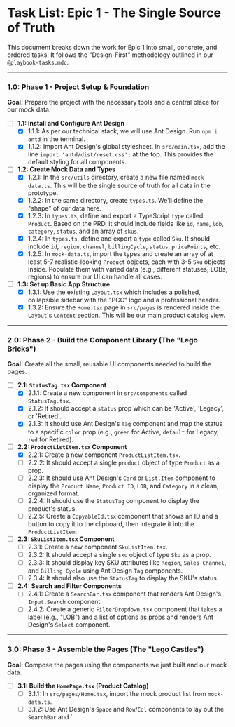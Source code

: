 # Task List: Epic 1 - The Single Source of Truth

This document breaks down the work for Epic 1 into small, concrete, and ordered tasks. It follows the "Design-First" methodology outlined in our `@playbook-tasks.mdc`.

---

### 1.0: Phase 1 - Project Setup & Foundation

**Goal:** Prepare the project with the necessary tools and a central place for our mock data.

- [ ] **1.1: Install and Configure Ant Design**
    - [x] 1.1.1: As per our technical stack, we will use Ant Design. Run `npm i antd` in the terminal.
    - [x] 1.1.2: Import Ant Design's global stylesheet. In `src/main.tsx`, add the line `import 'antd/dist/reset.css';` at the top. This provides the default styling for all components.

- [ ] **1.2: Create Mock Data and Types**
    - [x] 1.2.1: In the `src/utils` directory, create a new file named `mock-data.ts`. This will be the single source of truth for all data in the prototype.
    - [x] 1.2.2: In the same directory, create `types.ts`. We'll define the "shape" of our data here.
    - [x] 1.2.3: In `types.ts`, define and export a TypeScript `type` called `Product`. Based on the PRD, it should include fields like `id`, `name`, `lob`, `category`, `status`, and an array of `skus`.
    - [x] 1.2.4: In `types.ts`, define and export a `type` called `Sku`. It should include `id`, `region`, `channel`, `billingCycle`, `status`, `pricePoints`, etc.
    - [x] 1.2.5: In `mock-data.ts`, import the types and create an array of at least 5-7 realistic-looking `Product` objects, each with 3-5 `Sku` objects inside. Populate them with varied data (e.g., different statuses, LOBs, regions) to ensure our UI can handle all cases.

- [ ] **1.3: Set up Basic App Structure**
    - [x] 1.3.1: Use the existing `Layout.tsx` which includes a polished, collapsible sidebar with the "PCC" logo and a professional header.
    - [x] 1.3.2: Ensure the `Home.tsx` page in `src/pages` is rendered inside the `Layout`'s `Content` section. This will be our main product catalog view.

---

### 2.0: Phase 2 - Build the Component Library (The "Lego Bricks")

**Goal:** Create all the small, reusable UI components needed to build the pages.

- [ ] **2.1: `StatusTag.tsx` Component**
    - [x] 2.1.1: Create a new component in `src/components` called `StatusTag.tsx`.
    - [x] 2.1.2: It should accept a `status` prop which can be 'Active', 'Legacy', or 'Retired'.
    - [x] 2.1.3: It should use Ant Design's `Tag` component and map the status to a specific `color` prop (e.g., `green` for Active, `default` for Legacy, `red` for Retired).

- [ ] **2.2: `ProductListItem.tsx` Component**
    - [x] 2.2.1: Create a new component `ProductListItem.tsx`.
    - [ ] 2.2.2: It should accept a single `product` object of type `Product` as a prop.
    - [ ] 2.2.3: It should use Ant Design's `Card` or `List.Item` component to display the `Product Name`, `Product ID`, `LOB`, and `Category` in a clean, organized format.
    - [ ] 2.2.4: It should use the `StatusTag` component to display the product's status.
    - [ ] 2.2.5: Create a `CopyableId.tsx` component that shows an ID and a button to copy it to the clipboard, then integrate it into the `ProductListItem`.

- [ ] **2.3: `SkuListItem.tsx` Component**
    - [ ] 2.3.1: Create a new component `SkuListItem.tsx`.
    - [ ] 2.3.2: It should accept a single `sku` object of type `Sku` as a prop.
    - [ ] 2.3.3: It should display key SKU attributes like `Region`, `Sales Channel`, and `Billing Cycle` using Ant Design `Tag` components.
    - [ ] 2.3.4: It should also use the `StatusTag` to display the SKU's status.

- [ ] **2.4: Search and Filter Components**
    - [ ] 2.4.1: Create a `SearchBar.tsx` component that renders Ant Design's `Input.Search` component.
    - [ ] 2.4.2: Create a generic `FilterDropdown.tsx` component that takes a label (e.g., "LOB") and a list of options as props and renders Ant Design's `Select` component.

---

### 3.0: Phase 3 - Assemble the Pages (The "Lego Castles")

**Goal:** Compose the pages using the components we just built and our mock data.

- [ ] **3.1: Build the `HomePage.tsx` (Product Catalog)**
    - [ ] 3.1.1: In `src/pages/Home.tsx`, import the mock product list from `mock-data.ts`.
    - [ ] 3.1.2: Use Ant Design's `Space` and `Row`/`Col` components to lay out the `SearchBar` and `